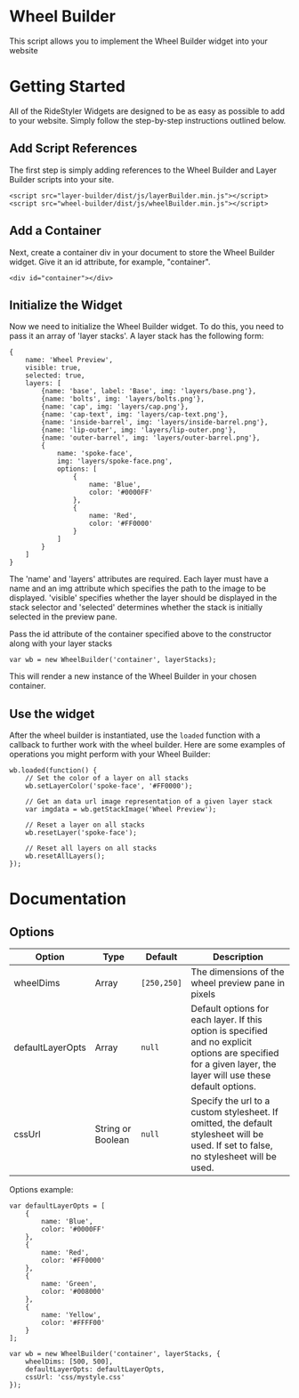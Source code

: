 # Wheel Builder
This script allows you to implement the Wheel Builder widget into your website

# Getting Started
All of the RideStyler Widgets are designed to be as easy as possible to add to your website. Simply follow the step-by-step instructions outlined below.

## Add Script References
The first step is simply adding references to the Wheel Builder and Layer Builder scripts into your site.
```
<script src="layer-builder/dist/js/layerBuilder.min.js"></script>
<script src="wheel-builder/dist/js/wheelBuilder.min.js"></script>
```

## Add a Container
Next, create a container div in your document to store the Wheel Builder widget. Give it an id attribute, for example, "container".
```
<div id="container"></div>
```

## Initialize the Widget
Now we need to initialize the Wheel Builder widget. To do this, you need to pass it an array of 'layer stacks'. A layer stack has the following form:
```
{
	name: 'Wheel Preview',
	visible: true,
	selected: true,
	layers: [
		{name: 'base', label: 'Base', img: 'layers/base.png'},
		{name: 'bolts', img: 'layers/bolts.png'},
		{name: 'cap', img: 'layers/cap.png'},
		{name: 'cap-text', img: 'layers/cap-text.png'},
		{name: 'inside-barrel', img: 'layers/inside-barrel.png'},
		{name: 'lip-outer', img: 'layers/lip-outer.png'},
		{name: 'outer-barrel', img: 'layers/outer-barrel.png'},
		{
			name: 'spoke-face', 
			img: 'layers/spoke-face.png',
			options: [
				{
					name: 'Blue',
					color: '#0000FF'
				},
				{
					name: 'Red',
					color: '#FF0000'
				}
			]
		}
	]
}
```

The 'name' and 'layers' attributes are required. Each layer must have a name and an img attribute which specifies the path to the image to be displayed. 'visible' specifies whether the layer should be displayed in the stack selector and 'selected' determines whether the stack is initially selected in the preview pane. 

Pass the id attribute of the container specified above to the constructor along with your layer stacks
```
var wb = new WheelBuilder('container', layerStacks);
```
This will render a new instance of the Wheel Builder in your chosen container. 

## Use the widget
After the wheel builder is instantiated, use the `loaded` function with a callback to further work with the wheel builder. Here are some examples of operations you might perform with your Wheel Builder:
```
wb.loaded(function() {
	// Set the color of a layer on all stacks
	wb.setLayerColor('spoke-face', '#FF0000');

	// Get an data url image representation of a given layer stack
	var imgdata = wb.getStackImage('Wheel Preview');

	// Reset a layer on all stacks
	wb.resetLayer('spoke-face');

	// Reset all layers on all stacks
	wb.resetAllLayers();
});
```

# Documentation

## Options
Option | Type | Default | Description
------ | ---- | ------- | -----------
wheelDims | Array | ```[250,250]``` | The dimensions of the wheel preview pane in pixels
defaultLayerOpts | Array | ```null``` | Default options for each layer. If this option is specified and no explicit options are specified for a given layer, the layer will use these default options. 
cssUrl	| String or Boolean | ```null``` | Specify the url to a custom stylesheet. If omitted, the default stylesheet will be used. If set to false, no stylesheet will be used.

Options example:
```
var defaultLayerOpts = [
	{
		name: 'Blue',
		color: '#0000FF'
	},
	{
		name: 'Red',
		color: '#FF0000'
	},
	{
		name: 'Green',
		color: '#008000'
	},
	{
		name: 'Yellow',
		color: '#FFFF00'
	}
];

var wb = new WheelBuilder('container', layerStacks, {
	wheelDims: [500, 500], 
	defaultLayerOpts: defaultLayerOpts,
	cssUrl: 'css/mystyle.css'
});
```